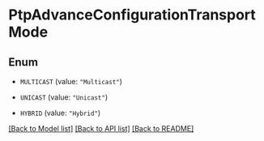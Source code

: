 # PtpAdvanceConfigurationTransportMode

## Enum


* `MULTICAST` (value: `"Multicast"`)

* `UNICAST` (value: `"Unicast"`)

* `HYBRID` (value: `"Hybrid"`)


[[Back to Model list]](../README.md#documentation-for-models) [[Back to API list]](../README.md#documentation-for-api-endpoints) [[Back to README]](../README.md)


